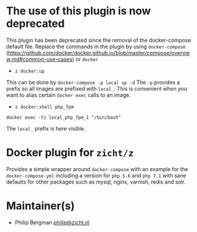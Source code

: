 # The use of this plugin is now deprecated
This plugin has been deprecated since the removal of the docker-compose default file.
Replace the commands in the plugin by using `docker-compose` (https://github.com/docker/docker.github.io/blob/master/compose/overview.md#common-use-cases) or `docker`

* `z docker:up`
 
This can be done by `docker-compose -p local up -d`
The `-p` provides a prefix so all images are prefixed with `local_`. This is convenient when you want to alias certain `docker exec` calls to an image.

* `z docker:shell php_fpm`

`docker exec -ti local_php_fpm_1 "/bin/bash"`

The `local_` prefix is here visible.

# Docker plugin for `zicht/z` 

Provides a simple wrapper around `docker-compose` with an example for
the `docker-compose.yml` including a version for `php 5.6` and `php 7.1` with sane defaults for other packages such as mysql, nginx, varnish, redis and solr.

# Maintainer(s)
* Philip Bergman <philip@zicht.nl>

